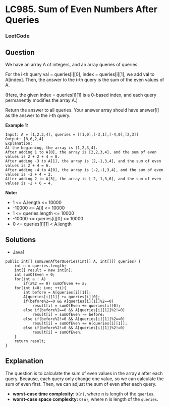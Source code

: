 # LC985. Sum of Even Numbers After Queries

### LeetCode

## Question

We have an array A of integers, and an array queries of queries.

For the i-th query val = queries[i][0], index = queries[i][1], we add val to A[index].  Then, the answer to the i-th query is the sum of the even values of A.

(Here, the given index = queries[i][1] is a 0-based index, and each query permanently modifies the array A.)

Return the answer to all queries.  Your answer array should have answer[i] as the answer to the i-th query.

**Example 1:**
```
Input: A = [1,2,3,4], queries = [[1,0],[-3,1],[-4,0],[2,3]]
Output: [8,6,2,4]
Explanation: 
At the beginning, the array is [1,2,3,4].
After adding 1 to A[0], the array is [2,2,3,4], and the sum of even values is 2 + 2 + 4 = 8.
After adding -3 to A[1], the array is [2,-1,3,4], and the sum of even values is 2 + 4 = 6.
After adding -4 to A[0], the array is [-2,-1,3,4], and the sum of even values is -2 + 4 = 2.
After adding 2 to A[3], the array is [-2,-1,3,6], and the sum of even values is -2 + 6 = 4.
``` 

**Note:**

* 1 <= A.length <= 10000
* -10000 <= A[i] <= 10000
* 1 <= queries.length <= 10000
* -10000 <= queries[i][0] <= 10000
* 0 <= queries[i][1] < A.length

## Solutions
* Java1
```
public int[] sumEvenAfterQueries(int[] A, int[][] queries) {
    int n = queries.length;
    int[] result = new int[n];
    int sumOfEven = 0;
    for(int a : A)
        if(a%2 == 0) sumOfEven += a;
    for(int i=0; i<n; ++i){
        int before = A[queries[i][1]];
        A[queries[i][1]] += queries[i][0];
        if(before%2==0 && A[queries[i][1]]%2==0)
            result[i] = sumOfEven += queries[i][0];
        else if(before%2==0 && A[queries[i][1]]%2!=0)
            result[i] = sumOfEven -= before;
        else if(before%2!=0 && A[queries[i][1]]%2==0)
            result[i] = sumOfEven += A[queries[i][1]];
        else if(before%2!=0 && A[queries[i][1]]%2!=0)
            result[i] = sumOfEven;
    }
    return result;
}
```

## Explanation

The question is to calculate the sum of even values in the array `A` after each query. Because, each query only change one value, so we can calculate the sum of even first. Then, we can adjust the sum of even after each query.

* **worst-case time complexity:** `O(n)`, where n is length of the `queries`.
* **worst-case space complexity:** `O(n)`, where n is length of the `queries`.
